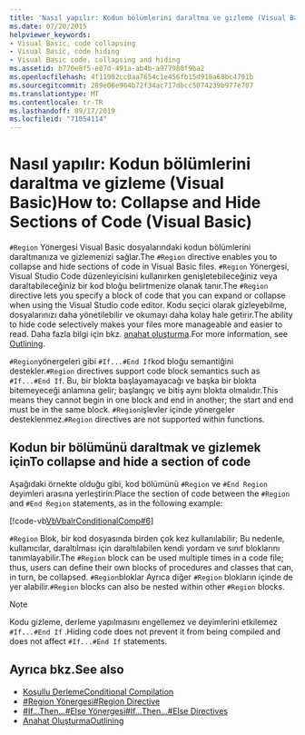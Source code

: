 ```yaml
---
title: 'Nasıl yapılır: Kodun bölümlerini daraltma ve gizleme (Visual Basic)'
ms.date: 07/20/2015
helpviewer_keywords:
- Visual Basic, code collapsing
- Visual Basic, code hiding
- Visual Basic code, collapsing and hiding
ms.assetid: b770e8f5-e07d-491a-ab4b-a977980f9ba2
ms.openlocfilehash: 4f11982cc0aa7654c1e456fb15d918a68bc4791b
ms.sourcegitcommit: 289e06e904b72f34ac717dbcc5074239b977e707
ms.translationtype: MT
ms.contentlocale: tr-TR
ms.lasthandoff: 09/17/2019
ms.locfileid: "71054114"
---
```

# <a name="how-to-collapse-and-hide-sections-of-code-visual-basic"></a><span data-ttu-id="98991-102">Nasıl yapılır: Kodun bölümlerini daraltma ve gizleme (Visual Basic)</span><span class="sxs-lookup"><span data-stu-id="98991-102">How to: Collapse and Hide Sections of Code (Visual Basic)</span></span>

<span data-ttu-id="98991-103">`#Region` Yönergesi Visual Basic dosyalarındaki kodun bölümlerini daraltmanıza ve gizlemenizi sağlar.</span><span class="sxs-lookup"><span data-stu-id="98991-103">The `#Region` directive enables you to collapse and hide sections of code in Visual Basic files.</span></span> <span data-ttu-id="98991-104">`#Region` Yönergesi, Visual Studio Code düzenleyicisini kullanırken genişletebileceğiniz veya daraltabileceğiniz bir kod bloğu belirtmenize olanak tanır.</span><span class="sxs-lookup"><span data-stu-id="98991-104">The `#Region` directive lets you specify a block of code that you can expand or collapse when using the Visual Studio code editor.</span></span> <span data-ttu-id="98991-105">Kodu seçici olarak gizleyebilme, dosyalarınızı daha yönetilebilir ve okumayı daha kolay hale getirir.</span><span class="sxs-lookup"><span data-stu-id="98991-105">The ability to hide code selectively makes your files more manageable and easier to read.</span></span> <span data-ttu-id="98991-106">Daha fazla bilgi için bkz. [anahat oluşturma](/visualstudio/ide/outlining).</span><span class="sxs-lookup"><span data-stu-id="98991-106">For more information, see [Outlining](/visualstudio/ide/outlining).</span></span>

<span data-ttu-id="98991-107">`#Region`yönergeleri gibi `#If...#End If`kod bloğu semantiğini destekler.</span><span class="sxs-lookup"><span data-stu-id="98991-107">`#Region` directives support code block semantics such as `#If...#End If`.</span></span> <span data-ttu-id="98991-108">Bu, bir blokta başlayamayacağı ve başka bir blokta bitemeyeceği anlamına gelir; başlangıç ve bitiş aynı blokta olmalıdır.</span><span class="sxs-lookup"><span data-stu-id="98991-108">This means they cannot begin in one block and end in another; the start and end must be in the same block.</span></span> <span data-ttu-id="98991-109">`#Region`işlevler içinde yönergeler desteklenmez.</span><span class="sxs-lookup"><span data-stu-id="98991-109">`#Region` directives are not supported within functions.</span></span>

## <a name="to-collapse-and-hide-a-section-of-code"></a><span data-ttu-id="98991-110">Kodun bir bölümünü daraltmak ve gizlemek için</span><span class="sxs-lookup"><span data-stu-id="98991-110">To collapse and hide a section of code</span></span>

<span data-ttu-id="98991-111">Aşağıdaki örnekte olduğu gibi, kod bölümünü `#Region` ve `#End Region` deyimleri arasına yerleştirin:</span><span class="sxs-lookup"><span data-stu-id="98991-111">Place the section of code between the `#Region` and `#End Region` statements, as in the following example:</span></span>

[!code-vb[VbVbalrConditionalComp#6](~/samples/snippets/visualbasic/VS_Snippets_VBCSharp/VbVbalrConditionalComp/VB/Class1.vb#6)]

<span data-ttu-id="98991-112">`#Region` Blok, bir kod dosyasında birden çok kez kullanılabilir; Bu nedenle, kullanıcılar, daraltılması için daraltılabilen kendi yordam ve sınıf bloklarını tanımlayabilir.</span><span class="sxs-lookup"><span data-stu-id="98991-112">The `#Region` block can be used multiple times in a code file; thus, users can define their own blocks of procedures and classes that can, in turn, be collapsed.</span></span> <span data-ttu-id="98991-113">`#Region`bloklar Ayrıca diğer `#Region` blokların içinde de yer alabilir.</span><span class="sxs-lookup"><span data-stu-id="98991-113">`#Region` blocks can also be nested within other `#Region` blocks.</span></span>

> [!NOTE]
> <span data-ttu-id="98991-114">Kodu gizleme, derleme yapılmasını engellemez ve deyimlerini etkilemez `#If...#End If` .</span><span class="sxs-lookup"><span data-stu-id="98991-114">Hiding code does not prevent it from being compiled and does not affect `#If...#End If` statements.</span></span>

## <a name="see-also"></a><span data-ttu-id="98991-115">Ayrıca bkz.</span><span class="sxs-lookup"><span data-stu-id="98991-115">See also</span></span>

- [<span data-ttu-id="98991-116">Koşullu Derleme</span><span class="sxs-lookup"><span data-stu-id="98991-116">Conditional Compilation</span></span>](../../../visual-basic/programming-guide/program-structure/conditional-compilation.md)
- [<span data-ttu-id="98991-117">#Region Yönergesi</span><span class="sxs-lookup"><span data-stu-id="98991-117">#Region Directive</span></span>](../../../visual-basic/language-reference/directives/region-directive.md)
- [<span data-ttu-id="98991-118">#If...Then...#Else Yönergesi</span><span class="sxs-lookup"><span data-stu-id="98991-118">#If...Then...#Else Directives</span></span>](../../../visual-basic/language-reference/directives/if-then-else-directives.md)
- [<span data-ttu-id="98991-119">Anahat Oluşturma</span><span class="sxs-lookup"><span data-stu-id="98991-119">Outlining</span></span>](/visualstudio/ide/outlining)
